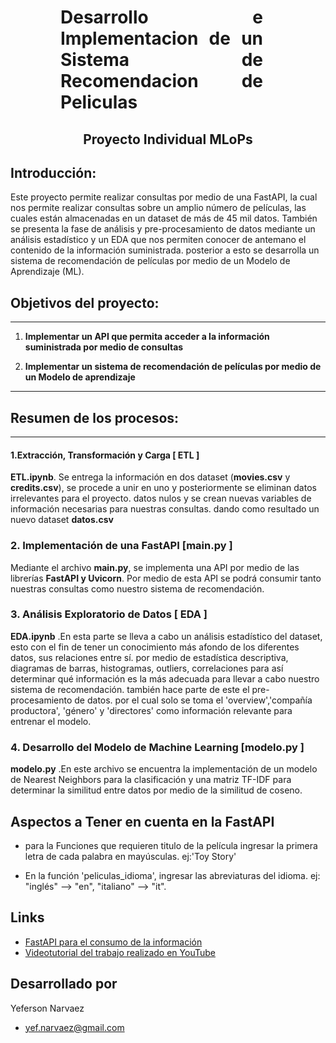 <h1 align='center' style="font-weight:light; text-align:justify; margin-left: 80px; margin-right: 100px;">
  Desarrollo e Implementacion de un Sistema de Recomendacion de Peliculas
</h1>


<h2 align='center'>
  Proyecto Individual MLoPs
</h2>



## Introducción:

Este proyecto permite realizar consultas por medio de una FastAPI, la cual nos permite realizar consultas sobre un amplio número de películas, las cuales están almacenadas en un dataset de más de 45 mil datos. También se presenta la fase de análisis y pre-procesamiento de datos mediante un análisis estadístico y un EDA que nos permiten conocer de antemano el contenido de la información suministrada. posterior a esto se desarrolla un sistema de recomendación de películas por medio de un Modelo de Aprendizaje (ML).

## Objetivos del proyecto:
---
1. **Implementar un API que permita acceder a la información suministrada por medio de consultas**

2. **Implementar un sistema de recomendación de películas por medio de un Modelo de aprendizaje**

---
## Resumen de los procesos:
---
#### 1.Extracción, Transformación y Carga [ ETL ]

 **ETL.ipynb**. Se entrega la información en dos dataset (**movies.csv** y **credits.csv**), se procede a unir en uno y posteriormente se eliminan datos irrelevantes para el proyecto. datos nulos y se crean nuevas variables de información necesarias para nuestras consultas. dando como resultado un nuevo dataset **datos.csv**

### 2. Implementación de una FastAPI  [main.py ]

Mediante el archivo **main.py**, se implementa una API por medio de las librerías **FastAPI y Uvicorn**. Por medio de esta API se podrá consumir tanto nuestras consultas como nuestro sistema de recomendación.

### 3. Análisis Exploratorio de Datos [ EDA ]

**EDA.ipynb** .En esta parte se lleva a cabo un análisis estadístico del dataset, esto con el fin de tener un conocimiento más afondo de los diferentes datos, sus relaciones entre sí. por medio de estadística descriptiva, diagramas de barras, histogramas, outliers, correlaciones para así determinar qué información es la más adecuada para llevar a cabo nuestro sistema de recomendación. también hace parte de este el pre-procesamiento de datos. por el cual solo se toma el 'overview','compañía productora', 'género' y 'directores' como información relevante para entrenar el modelo.


### 4. Desarrollo del Modelo de Machine Learning [modelo.py ]

**modelo.py** .En este archivo se encuentra la implementación de un modelo de Nearest Neighbors para la clasificación y una matriz TF-IDF para determinar la similitud entre datos por medio de la similitud de coseno.

## Aspectos a Tener en cuenta en la FastAPI

- para la Funciones  que requieren titulo de la película ingresar la primera letra de cada palabra en mayúsculas. ej:'Toy Story'

- En la función 'peliculas_idioma', ingresar las abreviaturas del idioma. ej: "inglés" --> "en", "italiano" --> "it".

## Links

- [FastAPI para el consumo de la información](https://proyecto-integrador01.onrender.com/docs#/)
- [Videotutorial del trabajo realizado en YouTube](https://youtu.be/F3679Nmhd1E)



## Desarrollado por

Yeferson Narvaez

- yef.narvaez@gmail.com
